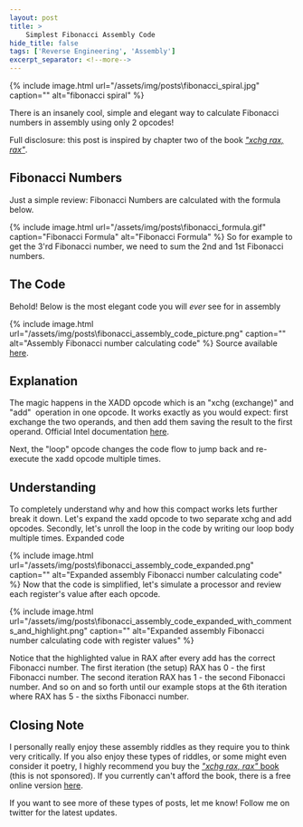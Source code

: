```yaml
---
layout: post
title: >
    Simplest Fibonacci Assembly Code
hide_title: false
tags: ['Reverse Engineering', 'Assembly']
excerpt_separator: <!--more-->
---
```


{% include image.html url="/assets/img/posts\fibonacci_spiral.jpg" caption="" alt="fibonacci spiral" %}

There is an insanely cool, simple and elegant way to calculate Fibonacci numbers in assembly using only 2 opcodes!
<!--more-->
Full disclosure: this post is inspired by chapter two of the book *["xchg rax, rax"](https://www.amazon.com/dp/1502958082)*.
## Fibonacci Numbers
Just a simple review: Fibonacci Numbers are calculated with the formula below.

{% include image.html url="/assets/img/posts\fibonacci_formula.gif" caption="Fibonacci Formula" alt="Fibonacci Formula" %}
So for example to get the 3'rd Fibonacci number, we need to sum the 2nd and 1st Fibonacci numbers.
## The Code
Behold\! Below is the most elegant code you will *ever* see for in assembly

{% include image.html url="/assets/img/posts\fibonacci_assembly_code_picture.png" caption="" alt="Assembly Fibonacci number calculating code" %}
Source available [here](https://gist.github.com/guywhataguy/23014e569bc5793c0ea6f28922da6bae).
## Explanation
The magic happens in the XADD opcode which is an "xchg \(exchange\)" and "add"  operation in one opcode. It works exactly as you would expect: first exchange the two operands, and then add them saving the result to the first operand. Official Intel documentation [here](https://www.intel.com/content/dam/www/public/us/en/documents/manuals/64-ia-32-architectures-software-developer-instruction-set-reference-manual-325383.pdf#G9.261161).

Next, the "loop" opcode changes the code flow to jump back and re\-execute the xadd opcode multiple times.
## Understanding
To completely understand why and how this compact works lets further break it down. Let's expand the xadd opcode to two separate xchg and add opcodes. Secondly, let's unroll the loop in the code by writing our loop body multiple times.
Expanded code

{% include image.html url="/assets/img/posts\fibonacci_assembly_code_expanded.png" caption="" alt="Expanded assembly Fibonacci number calculating code" %}
Now that the code is simplified, let's simulate a processor and review each register's value after each opcode.

{% include image.html url="/assets/img/posts\fibonacci_assembly_code_expanded_with_comments_and_highlight.png" caption="" alt="Expanded assembly Fibonacci number calculating code with register values" %}

Notice that the highlighted value in RAX after every add has the correct Fibonacci number. The first iteration \(the setup\) RAX has 0 \- the first Fibonacci number. The second iteration RAX has 1 \- the second Fibonacci number. And so on and so forth until our example stops at the 6th iteration where RAX has 5 \- the sixths Fibonacci number.
## Closing Note
I personally really enjoy these assembly riddles as they require you to think very critically. If you also enjoy these types of riddles, or some might even consider it poetry, I highly recommend you buy the [*"xchg rax, rax"* book](https://www.amazon.com/dp/1502958082) \(this is not sponsored\). If you currently can't afford the book, there is a free online version [here](https://www.xorpd.net/pages/xchg_rax/snip_00.html).

If you want to see more of these types of posts, let me know\! Follow me on twitter for the latest updates.
